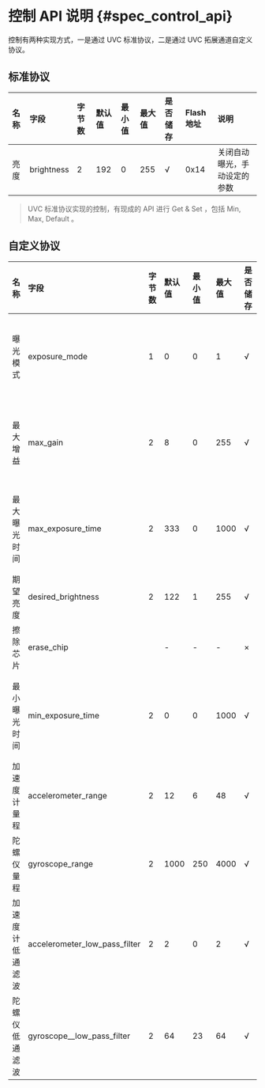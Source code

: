 # 控制 API 说明 {#spec_control_api}

控制有两种实现方式，一是通过 UVC 标准协议，二是通过 UVC 拓展通道自定义协议。

## 标准协议

| 名称 | 字段 | 字节数 | 默认值 | 最小值 | 最大值 | 是否储存 | Flash 地址 | 说明 |
| :----- | :----- | :-------- | :-------- | :-------- | :-------- | :----------- | :----------- | :----- |
| 亮度 | brightness | 2 | 192 | 0 | 255 | √ | 0x14 | 关闭自动曝光，手动设定的参数 |

> UVC 标准协议实现的控制，有现成的 API 进行 Get & Set ，包括 Min, Max, Default 。

## 自定义协议

| 名称 | 字段 | 字节数 |  默认值 | 最小值 | 最大值 | 是否储存 | Flash 地址 | 所属通道 | 通道地址 | 说明 |
| :----- | :----- | :-------- | :-------- | :-------- | :-------- | :----------- | :----------- | :----------- | :----------- | :----- |
| 曝光模式 | exposure_mode | 1 | 0 | 0 | 1 | √ | 0x0F | XU_CAM_CTRL | 0x0100 | 0：开启自动曝光； 1：关闭 |
| 最大增益 | max_gain | 2 | 8 | 0 | 255 | √ | 0x1D | XU_CAM_CTRL | 0x0100 | 开始自动曝光，可设定的阈值 |
| 最大曝光时间 | max_exposure_time | 2 | 333 | 0 | 1000 | √ | 0x1B | XU_CAM_CTRL | 0x0100 | 开始自动曝光，可设定的阈值 |
| 期望亮度 | desired_brightness | 2 | 122 | 1 | 255 | √ | 0x19 | XU_CAM_CTRL | 0x0100 | |
| 擦除芯片 | erase_chip | | - | - | - | × | - | XU_HALF_DUPLEX | 0x0200 | |
| 最小曝光时间 | min_exposure_time | 2 | 0 | 0 | 1000 | √ | - | XU_CAM_CTRL | 0x0100 | 开始自动曝光，可设定的阈值 |
| 加速度计量程 | accelerometer_range | 2 | 12 | 6 | 48 | √ | - | XU_CAM_CTRL | 0x0100 | |
| 陀螺仪量程 | gyroscope_range | 2 | 1000 | 250 | 4000 | √ | - | XU_CAM_CTRL | 0x0100 | |
| 加速度计低通滤波 | accelerometer_low_pass_filter | 2 | 2 | 0 | 2 | √ | - | XU_CAM_CTRL | 0x0100 | |
| 陀螺仪低通滤波 | gyroscope__low_pass_filter | 2 | 64 | 23 | 64 | √ | - | XU_CAM_CTRL | 0x0100 | |

